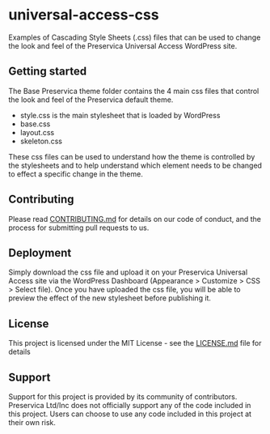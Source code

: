 # universal-access-css

Examples of Cascading Style Sheets (.css) files that can be used to change the look and feel of the Preservica Universal Access WordPress site.

## Getting started

The Base Preservica theme folder contains the 4 main css files that control the look and feel of the Preservica default theme. 
* style.css is the main stylesheet that is loaded by WordPress 
* base.css 
* layout.css
* skeleton.css

These css files can be used to understand how the theme is controlled by the stylesheets and to help understand which element needs to be changed to effect a specific change in the theme.

## Contributing

Please read [CONTRIBUTING.md](CONTRIBUTING.md) for details on our code of conduct, and the process for submitting pull requests to us.

## Deployment

Simply download the css file and upload it on your Preservica Universal Access site via the WordPress Dashboard (Appearance > Customize > CSS > Select file).
Once you have uploaded the css file, you will be able to preview the effect of the new stylesheet before publishing it. 


## License

This project is licensed under the MIT License - see the [LICENSE.md](LICENSE.md) file for details

## Support

Support for this project is provided by its community of contributors. Preservica Ltd/Inc does not officially support any of the code included in this project. Users can choose to use any code included in this project at their own risk.
